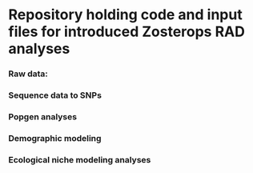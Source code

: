 # Repository holding code and input files for introduced Zosterops RAD analyses

### Raw data:

### Sequence data to SNPs

### Popgen analyses

### Demographic modeling

### Ecological niche modeling analyses

